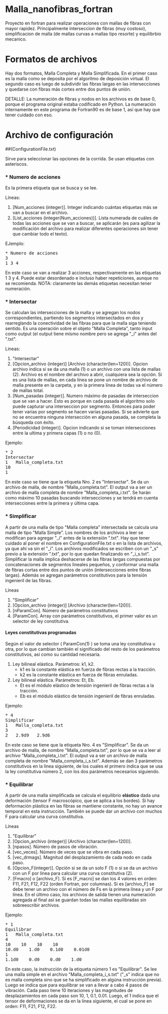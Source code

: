# Malla_nanofibras_fortran

Proyecto en fortran para realizar operaciones con mallas de fibras con mayor rapidez.
Principalmente interseccion de fibras (muy costoso), simplificacion de malla (de mallas curvas a mallas tipo resorte) y equilibrbio mecanico.

# Formatos de archivos

Hay dos formatos, Malla Completa y Malla Simplificada.
En el primer caso es la malla como se deposita por el algoritmo de deposición virtual.
El segundo caso es luego de subdividir las fibras largas en las intersecciones y quedarse con fibras más cortes entre dos puntos de unión.

DETALLE: La numeración de fibras y nodos en los archivos es de base 0, porque el programa original estaba codificado en Python.
La numeración internamente en este programa de Fortran90 es de base 1, así que hay que tener cuidado con eso.

# Archivo de configuración  
##(ConfigurationFile.txt) 

Sirve para seleccionar las opciones de la corrida.
Se usan etiquetas con asteriscos.

### * Numero de acciones
Es la primera etiqueta que se busca y se lee.

Líneas: 

1. [Num_acciones (integer)]. Integer indicando cuántas etiquetas más se van a buscar en el archivo.
2. [List_acciones (integer(Num_acciones))]. Lista numerada de cuáles de todas las acciones que se van a buscar, se aplicarán (es para agilizar la modificación del archivo para realizar diferentes operaciones sin tener que cambiar todo el texto).

EJemplo: 

<pre>
* Numero de acciones 
3
1 3 4 
</pre>

En este caso se van a realizar 3 acciones, respectivamente en las etiquetas 1 3 y 4. Puede estar desordenado e incluso haber repeticiones, aunque no se recomienda.
NOTA: claramente las demás etiquetas necesitan tener numeración.

### * Intersectar
Se calculan las intersecciones de la malla y se agregan los nodos correspondientes, partiendo los segmentos intersectados en dos y rearreglando la conectividad de las fibras para que la malla siga teniendo sentido.
Es una operación sobre el objeto "Malla Completa", tanto input como output (el output tiene mismo nombre pero se agrega "_i" antes del ".txt".

Lineas:

1. "Intersectar"
2. [Opcion_archivo (integer)] [Archivo (character(len=120))]. Opcion archivo indica si se da una malla (1) o un archivo con una lista de mallas (2). Archivo es el nombre del archivo a abrir, cualquiera sea la opción. Si es una lista de mallas, en cada línea se pone un nombre de archivo de malla presente en la carpeta, y en la primera línea de todas va el número de mallas total.
3. [Num_pasadas (integer)]. Numero máximo de pasadas de interseccion que se van a hacer. Esto es porque en cada pasada el algoritmo solo puede capturar una interseccion por segmento. Entonces para poder tener varias por segmento se hacen varias pasadas. Si se advierte que no se encuentra ninguna intersección en alguna pasada, se completa la búsqueda con éxito.
4. [Periodicidad (integer)]. Opcion indicando si se toman intersecciones entre la ultima y primera capas (1) o no (0).
	
Ejemplo: 

<pre>
* 2 
Intersectar 
1	Malla_completa.txt 
10
1
</pre>

En este caso se tiene que la etiqueta Nro. 2 es "Intersectar".
Se da un archivo de malla, de nombre "Malla\_completa.txt". El output va a ser un archivo de malla completa de nombre "Malla\_completa\_i.txt".
Se harán como máximo 10 pasadas buscando intersecciones y se tendrá en cuenta intersecciones entre la primera y última capa.

### * Simplificar
A partir de una malla de tipo "Malla completa" intersectada se calcula una malla de tipo "Malla Simple".
Los nombres de los archivos a leer se modifican para agregar "\_i" antes de la extensión ".txt". Hay que tener cuidado al poner el nombre en ConfigurationFile.txt o en la lista de archivos, ya que ahí va sin el "\_i".
Los archivos modificados se escriben con un "\_s" previo a la extensión ".txt", por lo que quedan finalizando en "\_i\_s.txt".
Simplificar la malla implica deshacerse de las fibras largas compuestas por concatenaciones de segmentos lineales pequeños, y conformar una malla de fibras cortas entre dos puntos de unión (intersecciones entre fibras largas).
Además se agregan parámetros constitutivos para la tensión ingenieril de las fibras.

Líneas 

1. "Simplificar" 
2. [Opcion_archivo (integer)] [Archivo (character(len=120))].
3. [nParamCon]. Número de parámetros constitutivos 
4. [ParamCon]. Array con parámetros constitutivos, el primer valor es un selector de ley constitutiva.

#### Leyes constitutivas programadas 

Según el valor de selector ( ParamCon(1) ) se toma una ley constitutiva u otra, por lo que cambian también el significado del resto de los parámetros constitutivos, así como su cantidad necesaria.

1. Ley bilineal elástica. Parámetros: k1, k2.
	+ k1 es la constante elástica en fuerza de fibras rectas a la tracción.
	+ k2 es la constante elástica en fuerza de fibras enruladas.
2. Ley bilineal elástica. Parámetros: Et, Eb.
	+ Et es el módulo elástico de tensión ingenieril de fibras rectas a la tracción.
	+ Eb es el módulo elástico de tensión ingenieril de fibras enruladas.

Ejemplo: 

<pre>
* 4
Simplificar 
1	Malla_completa.txt 
3
2	2.9d9	2.9d6
</pre>

En este caso se tiene que la etiqueta Nro. 4 es "Simplificar".
Se da un archivo de malla, de nombre "Malla\_completa.txt", por lo que se va a leer al archivo "Malla\_completa\_i.txt".
El output va a ser un archivo de malla completa de nombre "Malla\_completa\_i\_s.txt".
Además se dan 3 parámetros constitutivos en la línea siguiente, de los cuales el primero indica que se usa la ley constitutiva número 2, con los dos parámetros necesarios siguiendo.


### * Equilibrar 
A partir de una malla simplificada se calcula el equilibrio **elástico** dada una deformación (tensor F macroscópico, que se aplica a los bordes).
Si hay deformación plástica en las fibras se mantiene constante, no hay un avance temporal en esta instrucción.
También se puede dar un archivo con muchos F para calcular una curva constitutiva.

Líneas 

1. "Equilibrar" 
2. [Opcion_archivo (integer)] [Archivo (character(len=120))].
3. [npasos]. Número de pasos de vibración.
4. [vec_veces]. Número de veces que se vibra en cada paso.
5. [vec_drmags]. Magnitud del desplazamiento de cada nodo en cada paso.
6. [Opcion_F(integer)]. Opción si se da un solo F (1) o si se da un archivo con un F por línea para calcular una curva constitutiva (2).
7. [Fmacro] o [archivo_F]. Si es [F_macro] se dan los 4 valores en orden: F11, F21, F12, F22 (orden Fortran, por columnas). Si es [archivo_F] se debe tener un archivo con el número de Fs en la primera línea y un F por línea. En el último caso, los archivos de salida tienen una numeración agregada al final así se guardan todas las mallas equilibradas sin sobreescribir archivos.

Ejemplo: 

<pre>
* 1
Equilibrar 
1	Malla_completa.txt 
4
10    10    10    10
10.d0    1.d0    0.1d0    0.01d0
1
1.1d0    0.d0    0.d0    1.d0
</pre>

En este caso, la instrucción de la etiqueta número 1 es "Equilibrar".
Se lee una malla simple en el archivo "Malla\_completa\_i\_s.txt" ("\_s" indica que no es malla completa sino que se ha simplificado en algúna instrucción previa).
Luego se indica que para equilibrar se van a llevar a cabo 4 pasos de vibración. Cada paso tiene 10 iteraciones y las magnitudes de desplazamientos en cada paso son 10, 1, 0.1, 0.01.
Luego, el 1 indica que el tensor de deformaciones se da en la linea siguiente, el cual se pone en orden: F11, F21, F12, F22.